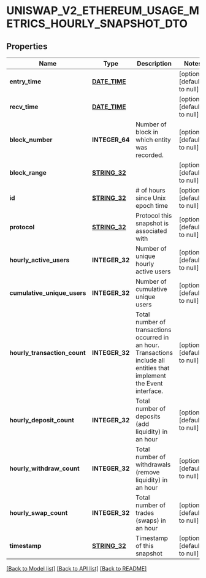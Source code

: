 # UNISWAP_V2_ETHEREUM_USAGE_METRICS_HOURLY_SNAPSHOT_DTO

## Properties
Name | Type | Description | Notes
------------ | ------------- | ------------- | -------------
**entry_time** | [**DATE_TIME**](DATE_TIME.md) |  | [optional] [default to null]
**recv_time** | [**DATE_TIME**](DATE_TIME.md) |  | [optional] [default to null]
**block_number** | **INTEGER_64** | Number of block in which entity was recorded. | [optional] [default to null]
**block_range** | [**STRING_32**](STRING_32.md) |  | [optional] [default to null]
**id** | [**STRING_32**](STRING_32.md) | # of hours since Unix epoch time | [optional] [default to null]
**protocol** | [**STRING_32**](STRING_32.md) | Protocol this snapshot is associated with | [optional] [default to null]
**hourly_active_users** | **INTEGER_32** | Number of unique hourly active users | [optional] [default to null]
**cumulative_unique_users** | **INTEGER_32** | Number of cumulative unique users | [optional] [default to null]
**hourly_transaction_count** | **INTEGER_32** | Total number of transactions occurred in an hour. Transactions include all entities that implement the Event interface. | [optional] [default to null]
**hourly_deposit_count** | **INTEGER_32** |  Total number of deposits (add liquidity) in an hour | [optional] [default to null]
**hourly_withdraw_count** | **INTEGER_32** | Total number of withdrawals (remove liquidity) in an hour | [optional] [default to null]
**hourly_swap_count** | **INTEGER_32** | Total number of trades (swaps) in an hour | [optional] [default to null]
**timestamp** | [**STRING_32**](STRING_32.md) | Timestamp of this snapshot | [optional] [default to null]

[[Back to Model list]](../README.md#documentation-for-models) [[Back to API list]](../README.md#documentation-for-api-endpoints) [[Back to README]](../README.md)


